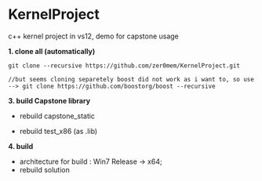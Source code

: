 KernelProject
=============

c++ kernel project in vs12, demo for capstone usage


**1. clone all (automatically)**

    git clone --recursive https://github.com/zer0mem/KernelProject.git
    
    //but seems cloning separetely boost did not work as i want to, so use 
    --> git clone https://github.com/boostorg/boost --recursive

**3. build Capstone library**

- rebuild capstone_static

- rebuild test_x86 (as .lib)


**4. build**

- architecture for build : Win7 Release -> x64;
- rebuild solution

